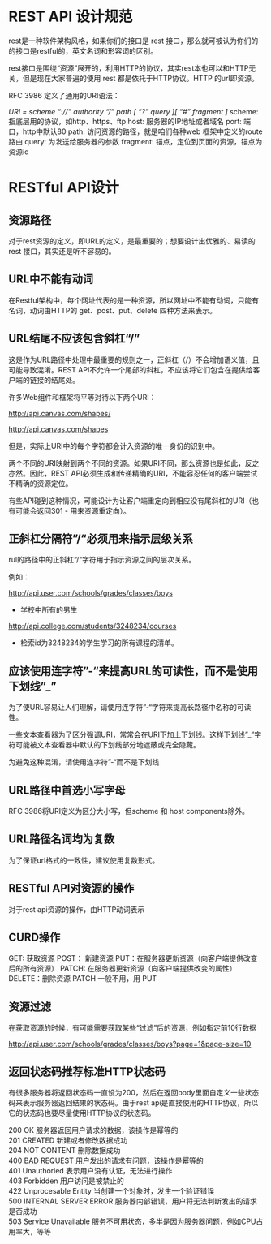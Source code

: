 # REST API 设计规范

rest是一种软件架构风格，如果你们的接口是 rest
接口，那么就可被认为你们的的接口是restful的，英文名词和形容词的区别。

rest接口是围绕“资源”展开的，利用HTTP的协议，其实rest本也可以和HTTP无关，但是现在大家普遍的使用 rest
都是依托于HTTP协议。HTTP 的url即资源。

RFC 3986
定义了通用的URI语法：

*URI = scheme “://” authority “/” path [ “?” query ][ “#” fragment ]*
scheme: 指底层用的协议，如http、https、ftp
host: 服务器的IP地址或者域名
port: 端口，http中默认80
path: 访问资源的路径，就是咱们各种web 框架中定义的route路由
query: 为发送给服务器的参数
fragment: 锚点，定位到页面的资源，锚点为资源id
# RESTful API设计
## 资源路径
对于rest资源的定义，即URL的定义，是最重要的；想要设计出优雅的、易读的rest 接口，其实还是听不容易的。

## URL中不能有动词
在Restful架构中，每个网址代表的是一种资源，所以网址中不能有动词，只能有名词，动词由HTTP的 get、post、put、delete 四种方法来表示。

## URL结尾不应该包含斜杠“/”
这是作为URL路径中处理中最重要的规则之一，正斜杠（/）不会增加语义值，且可能导致混淆。REST API不允许一个尾部的斜杠，不应该将它们包含在提供给客户端的链接的结尾处。

许多Web组件和框架将平等对待以下两个URI：

http://api.canvas.com/shapes/

http://api.canvas.com/shapes

但是，实际上URI中的每个字符都会计入资源的唯一身份的识别中。

两个不同的URI映射到两个不同的资源。如果URI不同，那么资源也是如此，反之亦然。因此，REST API必须生成和传递精确的URI，不能容忍任何的客户端尝试不精确的资源定位。

有些API碰到这种情况，可能设计为让客户端重定向到相应没有尾斜杠的URI（也有可能会返回301 - 用来资源重定向）。

## 正斜杠分隔符”/“必须用来指示层级关系
rul的路径中的正斜杠“/“字符用于指示资源之间的层次关系。

例如：

http://api.user.com/schools/grades/classes/boys
- 学校中所有的男生

http://api.college.com/students/3248234/courses
- 检索id为3248234的学生学习的所有课程的清单。

## 应该使用连字符”-“来提高URL的可读性，而不是使用下划线”_”
为了使URL容易让人们理解，请使用连字符”-“字符来提高长路径中名称的可读性。

一些文本查看器为了区分强调URI，常常会在URI下加上下划线。这样下划线”_”字符可能被文本查看器中默认的下划线部分地遮蔽或完全隐藏。

为避免这种混淆，请使用连字符”-“而不是下划线

## URL路径中首选小写字母
RFC 3986将URI定义为区分大小写，但scheme 和 host components除外。

## URL路径名词均为复数
为了保证url格式的一致性，建议使用复数形式。

## RESTful API对资源的操作
对于rest api资源的操作，由HTTP动词表示

## CURD操作
GET: 获取资源
POST： 新建资源
PUT：在服务器更新资源（向客户端提供改变后的所有资源）
PATCH: 在服务器更新资源（向客户端提供改变的属性）
DELETE：删除资源
PATCH
一般不用，用 PUT

## 资源过滤
在获取资源的时候，有可能需要获取某些“过滤”后的资源，例如指定前10行数据

http://api.user.com/schools/grades/classes/boys?page=1&page-size=10

## 返回状态码推荐标准HTTP状态码
有很多服务器将返回状态码一直设为200，然后在返回body里面自定义一些状态码来表示服务器返回结果的状态码。由于rest api是直接使用的HTTP协议，所以它的状态码也要尽量使用HTTP协议的状态码。

200 OK 服务器返回用户请求的数据，该操作是幂等的<br/>
201 CREATED 新建或者修改数据成功<br/>
204 NOT CONTENT 删除数据成功<br/>
400 BAD REQUEST 用户发出的请求有问题，该操作是幂等的<br/>
401 Unauthoried 表示用户没有认证，无法进行操作<br/>
403 Forbidden 用户访问是被禁止的<br/>
422 Unprocesable Entity 当创建一个对象时，发生一个验证错误<br/>
500 INTERNAL SERVER ERROR 服务器内部错误，用户将无法判断发出的请求是否成功<br/>
503 Service Unavailable 服务不可用状态，多半是因为服务器问题，例如CPU占用率大，等等
